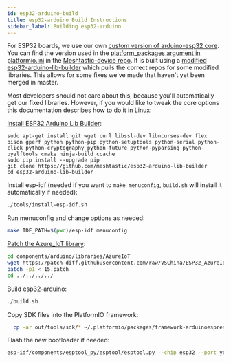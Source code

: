 ```yaml
---
id: esp32-arduino-build
title: esp32-arduino Build Instructions
sidebar_label: Building esp32-arduino
---
```


For ESP32 boards, we use our own [custom version of arduino-esp32 core](https://github.com/meshtastic/arduino-esp32). You can find the version used in the [platform_packages argument in platformio.ini](https://github.com/meshtastic/Meshtastic-device/blob/51646f28eccf0de461ecac7d771e1a39ef33ff43/platformio.ini#L119-L120) in the [Meshtastic-device repo](https://github.com/meshtastic/Meshtastic-device). It is built using a [modified esp32-arduino-lib-builder](https://github.com/meshtastic/esp32-arduino-lib-builder) which pulls the correct repos for some modified libraries. This allows for some fixes we've made that haven't yet been merged in master.

Most developers should not care about this, because you'll automatically get our fixed libraries. However, if you would like to tweak the core options this documentation describes how to do it in Linux:

[Install ESP32 Arduino Lib Builder](https://github.com/meshtastic/esp32-arduino-lib-builder/blob/master/README.md):

```console
sudo apt-get install git wget curl libssl-dev libncurses-dev flex bison gperf python python-pip python-setuptools python-serial python-click python-cryptography python-future python-pyparsing python-pyelftools cmake ninja-build ccache
sudo pip install --upgrade pip
git clone https://github.com/meshtastic/esp32-arduino-lib-builder
cd esp32-arduino-lib-builder
```
Install esp-idf (needed if you want to `make menuconfig`, `build.sh` will install it automatically if needed):

```bash
./tools/install-esp-idf.sh
``` 

Run menuconfig and change options as needed:

```bash
make IDF_PATH=$(pwd)/esp-idf menuconfig
```

[Patch the Azure_IoT library](https://github.com/VSChina/ESP32_AzureIoT_Arduino/pull/15):

```bash
cd components/arduino/libraries/AzureIoT
wget https://patch-diff.githubusercontent.com/raw/VSChina/ESP32_AzureIoT_Arduino/pull/15.patch 
patch -p1 < 15.patch
cd ../../../../
```

Build esp32-arduino:

```bash
./build.sh
```

Copy SDK files into the PlatformIO framework:

```bash
  cp -ar out/tools/sdk/* ~/.platformio/packages/framework-arduinoespressif32/tools/sdk
```

Flash the new bootloader if needed:
 
```bash
esp-idf/components/esptool_py/esptool/esptool.py --chip esp32 --port your_port --baud 921600 --before default_reset --after hard_reset write_flash -z --flash_mode dout --flash_freq 40m --flash_size detect 0x1000 build/bootloader/bootloader.bin
```
